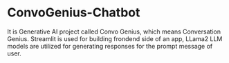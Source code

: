 # ConvoGenius-Chatbot
It is Generative AI project called Convo Genius, which means Conversation Genius. Streamlit is used for building frondend side of an app, LLama2 LLM models are utilized for generating responses for the prompt message of user.
